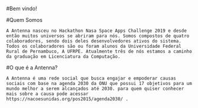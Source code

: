 #Bem vindo!

#Quem Somos

    A Antenna nasceu no Hackathon Nasa Space Apps Challenge 2019 e desde então muitos universos se abriram para nós. Somos compostos de quatro colaboradores, sendo dois deles desenvolvedores ativos do sistema. Todos os colaboradores são ou foram alunos da Universidade Federal Rural de Pernambuco, A UFRPE. Atualmente três de nós estamos a caminho da graduação em Licenciatura da Computação. 

#O que é a Antenna?

    A Antenna é uma rede social que busca engajar e empoderar causas sociais com base na agenda 2030 da ONU que possui 17 objetivos para um mundo melhor a serem alcançados até 2030. para quem quiser conhecer mais sobre a causa pode acessar https://nacoesunidas.org/pos2015/agenda2030/ . 
